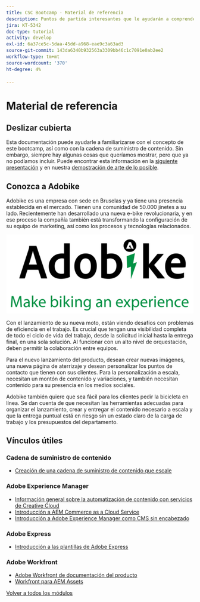 ```yaml
---
title: CSC Bootcamp - Material de referencia
description: Puntos de partida interesantes que le ayudarán a comprender mejor los temas tratados en este bootcamp.
jira: KT-5342
doc-type: tutorial
activity: develop
exl-id: 6a37ce5c-5daa-45dd-a968-eae9c3a63ad3
source-git-commit: 143da6340b932563a3309bb46c1c7091e0ab2ee2
workflow-type: tm+mt
source-wordcount: '370'
ht-degree: 4%

---
```


# Material de referencia

## Deslizar cubierta

Esta documentación puede ayudarle a familiarizarse con el concepto de este bootcamp, así como con la cadena de suministro de contenido. Sin embargo, siempre hay algunas cosas que queríamos mostrar, pero que ya no podíamos incluir. Puede encontrar esta información en la [siguiente presentación](https://adobe.sharepoint.com/:p:/r/sites/SWEnterpriseMarketingTeam/Shared%20Documents/Bootcamps/Content%20Supply%20Chain%20Bootcamp/Experience%20Makers%20Content%20Supply%20Chain%20Slide%20Deck.pptx?d=w1a3787d39c3a43ab941cfd0069f8383a&csf=1&web=1&e=57aFUU) y en nuestra [demostración de arte de lo posible](https://xd.adobe.com/view/45ea642f-69fb-4bbe-bba6-6915a3709a6d-10b9/?fullscreen).

## Conozca a Adobike

Adobike es una empresa con sede en Bruselas y ya tiene una presencia establecida en el mercado. Tienen una comunidad de 50.000 jinetes a su lado. Recientemente han desarrollado una nueva e-bike revolucionaria, y en ese proceso la compañía también está transformando la configuración de su equipo de marketing, así como los procesos y tecnologías relacionados.

![Adobe Bike](./images/adobike-logo.png)

Con el lanzamiento de su nueva moto, están viendo desafíos con problemas de eficiencia en el trabajo. Es crucial que tengan una visibilidad completa de todo el ciclo de vida del trabajo, desde la solicitud inicial hasta la entrega final, en una sola solución. Al funcionar con un alto nivel de orquestación, deben permitir la colaboración entre equipos.

Para el nuevo lanzamiento del producto, desean crear nuevas imágenes, una nueva página de aterrizaje y desean personalizar los puntos de contacto que tienen con sus clientes. Para la personalización a escala, necesitan un montón de contenido y variaciones, y también necesitan contenido para su presencia en los medios sociales.

Adobike también quiere que sea fácil para los clientes pedir la bicicleta en línea. Se dan cuenta de que necesitan las herramientas adecuadas para organizar el lanzamiento, crear y entregar el contenido necesario a escala y que la entrega puntual está en riesgo sin un estado claro de la carga de trabajo y los presupuestos del departamento.


## Vínculos útiles

### Cadena de suministro de contenido

- [Creación de una cadena de suministro de contenido que escale](https://business.adobe.com/resources/webinars/building-a-content-supply-chain-that-scales.html)

### Adobe Experience Manager

- [Información general sobre la automatización de contenido con servicios de Creative Cloud](https://experienceleague.adobe.com/docs/experience-manager-learn/assets/content-automation/overview.html?lang=es)
- [Introducción a AEM Commerce as a Cloud Service](https://experienceleague.adobe.com/docs/experience-manager-cloud-service/content/content-and-commerce/storefront/getting-started.html?lang=es)
- [Introducción a Adobe Experience Manager como CMS sin encabezado](https://experienceleague.adobe.com/docs/experience-manager-cloud-service/content/headless/introduction.html?lang=es)

### Adobe Express

- [Introducción a las plantillas de Adobe Express](https://helpx.adobe.com/es/express/using/work-with-templates.html)

### Adobe Workfront

- [Adobe Workfront de documentación del producto](https://experienceleague.adobe.com/docs/workfront/using/home.html?lang=es)
- [Workfront para AEM Assets](https://exchange.adobe.com/apps/ec/101385/workfront-for-aem-assets)


[Volver a todos los módulos](./overview.md)
